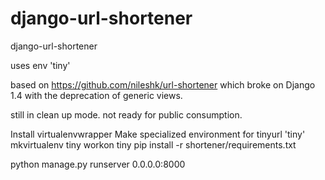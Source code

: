 django-url-shortener
====================

django-url-shortener

uses env 'tiny'

based on https://github.com/nileshk/url-shortener
which broke on Django 1.4 with the deprecation of generic views.

still in clean up mode. not ready for public consumption.

Install virtualenvwrapper
Make specialized environment for tinyurl 'tiny'
  mkvirtualenv tiny
  workon tiny
  pip install -r shortener/requirements.txt

  python manage.py runserver 0.0.0.0:8000
